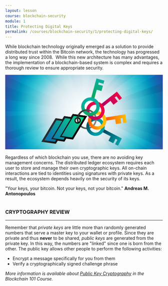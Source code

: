 ```yaml
---
layout: lesson
course: blockchain-security
module: 1
title: Protecting Digital Keys
permalink: /courses/blockchain-security/1/protecting-digital-keys/
---
```

<span class="openingParagraph">While blockchain technology originally emerged as a solution to provide distributed trust within the Bitcoin network, the technology has progressed a long way since 2008.</span>&nbsp;
While this new architecture has many advantages, the implementation of a blockchain-based system is complex and requires a thorough review to ensure appropriate security.


<img src="/assets/img/courses/blockchain-security/Keys-01.png" />

Regardless of which blockchain you use, there are no avoiding key management concerns. The distributed ledger ecosystem requires each user to store and manage their own cryptographic keys. All on-chain interactions are tied to identities using signatures with private keys. As a result, the ecosystem depends heavily on the security of its keys.
&nbsp;

<div class="bigQuote">
"Your keys, your bitcoin. Not your keys, not your bitcoin."
<span><strong>Andreas M. Antonopoulos</strong></span>
</div>
&nbsp;


<h3>CRYPTOGRAPHY REVIEW</h3>
<hr />
Remember that <em>private keys</em> are little more than randomly generated numbers that serve a master key to your wallet or profile. Since they are private and thus <strong>never</strong> to be shared, <em>public keys</em> are generated from the private key. In this way, the numbers are "linked" since one is born from the other. The public key allows other people to perform the following activities:
<ul>
 	<li>Encrypt a message specifically for you from them</li>
 	<li>Verify a cryptographically signed challenge phrase</li>
</ul>
<em>More information is available about <a href="https://theblockchaininstitute.org/courses/blockchain-101/lessons/public-key-cryptography/">Public Key Cryptography</a> in the Blockchain 101 Course.</em>

&nbsp;

&nbsp;
